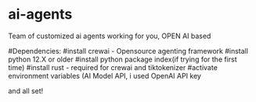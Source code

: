 # ai-agents
Team of customized ai agents working for you, OPEN AI based

#Dependencies:
#install crewai - Opensource agenting framework
#install python 12.X or older
#install python package index(if trying for the first time)
#install rust - required for crewai and tiktokenizer
#activate environment variables (AI Model API, i used OpenAI API key

and all set!


